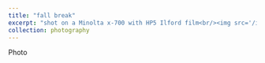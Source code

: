 ```yaml
---
title: "fall break"
excerpt: "shot on a Minolta x-700 with HP5 Ilford film<br/><img src='/images/014.jpeg'>"
collection: photography
---
```


Photo
